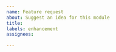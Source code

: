 ```yaml
---
name: Feature request
about: Suggest an idea for this module
title:
labels: enhancement
assignees:

---
```


<!-- Please describe what issues you would like addressed. This should include enough detail to describe your request to someone who doesn't know the specifics of your project. -->

<!-- If you have any specific suggestions on ways that we could address this issue, please outline those: -->
